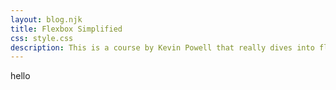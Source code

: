 ```yaml
---
layout: blog.njk
title: Flexbox Simplified
css: style.css
description: This is a course by Kevin Powell that really dives into flexbox.
---
```


hello